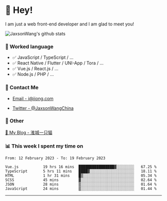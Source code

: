 # 👋 Hey!

I am just a web front-end developer and I am glad to meet you!

![JaxsonWang's github stats](https://github-readme-stats.vercel.app/api?username=JaxsonWang&&show_icons=true&&title_color=1abc9c&&icon_color=1abc9c)


### 📝 Worked language

- ✅ JavaScript / TypeScript / ...
- ✅ React Native / Flutter / UNI-App / Tora / ...
- ✅ Vue.js / React.js / ...
- ✅ Node.js / PHP / ...

### 📮 Contact Me

- [Email - i@iiong.com](mailto:i@iiong.com)

- [Twitter - @JaxsonWangChina](https://twitter.com/JaxsonWangChina)

### 🤪 Other

[📌 My Blog - 淮城一只猫](https://iiong.com)

### 📊 This week I spent my time on

<!--START_SECTION:waka-->

```text
From: 12 February 2023 - To: 19 February 2023

Vue.js           19 hrs 16 mins  ████████████████▓░░░░░░░░   67.25 %
TypeScript       5 hrs 11 mins   ████▓░░░░░░░░░░░░░░░░░░░░   18.11 %
HTML             1 hr 31 mins    █▒░░░░░░░░░░░░░░░░░░░░░░░   05.34 %
SCSS             45 mins         ▓░░░░░░░░░░░░░░░░░░░░░░░░   02.64 %
JSON             28 mins         ▒░░░░░░░░░░░░░░░░░░░░░░░░   01.64 %
JavaScript       24 mins         ▒░░░░░░░░░░░░░░░░░░░░░░░░   01.44 %
```

<!--END_SECTION:waka-->

---
